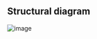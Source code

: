 ## Structural diagram

![image](https://user-images.githubusercontent.com/101272208/161384204-713265de-fdb6-4bc7-9615-119083af53ea.png)


